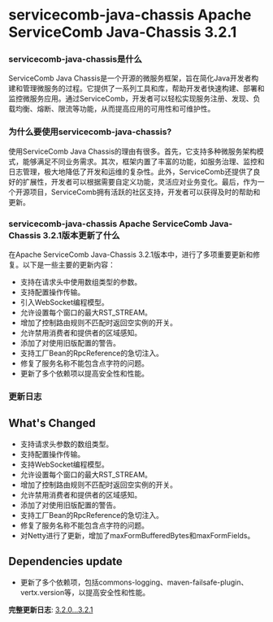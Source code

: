 # servicecomb-java-chassis Apache ServiceComb Java-Chassis 3.2.1
### servicecomb-java-chassis是什么

ServiceComb Java Chassis是一个开源的微服务框架，旨在简化Java开发者构建和管理微服务的过程。它提供了一系列工具和库，帮助开发者快速构建、部署和监控微服务应用。通过ServiceComb，开发者可以轻松实现服务注册、发现、负载均衡、熔断、限流等功能，从而提高应用的可用性和可维护性。

### 为什么要使用servicecomb-java-chassis?

使用ServiceComb Java Chassis的理由有很多。首先，它支持多种微服务架构模式，能够满足不同业务需求。其次，框架内置了丰富的功能，如服务治理、监控和日志管理，极大地降低了开发和运维的复杂性。此外，ServiceComb还提供了良好的扩展性，开发者可以根据需要自定义功能，灵活应对业务变化。最后，作为一个开源项目，ServiceComb拥有活跃的社区支持，开发者可以获得及时的帮助和更新。

### servicecomb-java-chassis Apache ServiceComb Java-Chassis 3.2.1版本更新了什么

在Apache ServiceComb Java-Chassis 3.2.1版本中，进行了多项重要更新和修复。以下是一些主要的更新内容：

- 支持在请求头中使用数组类型的参数。
- 支持配置操作传输。
- 引入WebSocket编程模型。
- 允许设置每个窗口的最大RST_STREAM。
- 增加了控制路由规则不匹配时返回空实例的开关。
- 允许禁用消费者和提供者的区域感知。
- 添加了对使用旧版配置的警告。
- 支持工厂Bean的RpcReference的急切注入。
- 修复了服务名称不能包含点字符的问题。
- 更新了多个依赖项以提高安全性和性能。

### 更新日志

## What's Changed
- 支持请求头参数的数组类型。
- 支持配置操作传输。
- 支持WebSocket编程模型。
- 允许设置每个窗口的最大RST_STREAM。
- 增加了控制路由规则不匹配时返回空实例的开关。
- 允许禁用消费者和提供者的区域感知。
- 添加了对使用旧版配置的警告。
- 支持工厂Bean的RpcReference的急切注入。
- 修复了服务名称不能包含点字符的问题。
- 对Netty进行了更新，增加了maxFormBufferedBytes和maxFormFields。

## Dependencies update
- 更新了多个依赖项，包括commons-logging、maven-failsafe-plugin、vertx.version等，以提高安全性和性能。

**完整更新日志**: [3.2.0...3.2.1](https://github.com/apache/servicecomb-java-chassis/compare/3.2.0...3.2.1)